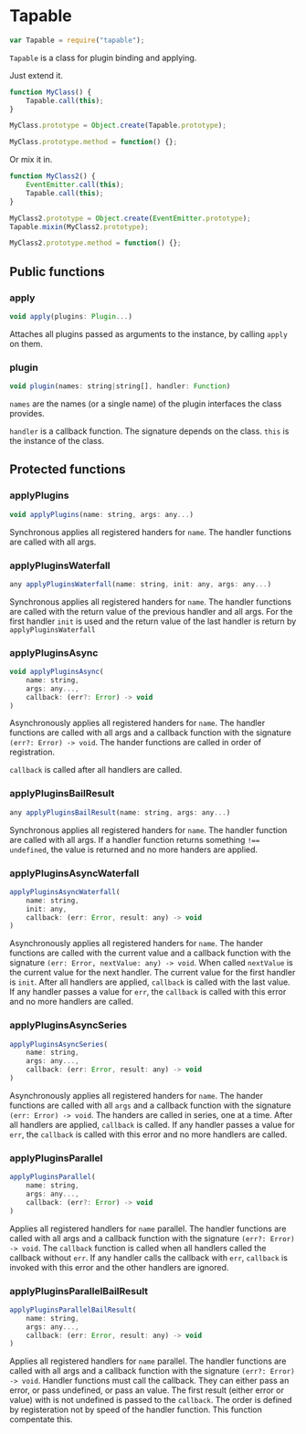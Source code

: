 # Tapable

``` javascript
var Tapable = require("tapable");
```

`Tapable` is a class for plugin binding and applying.

Just extend it.

``` javascript
function MyClass() {
	Tapable.call(this);
}

MyClass.prototype = Object.create(Tapable.prototype);

MyClass.prototype.method = function() {};
```

Or mix it in.

``` javascript
function MyClass2() {
	EventEmitter.call(this);
	Tapable.call(this);
}

MyClass2.prototype = Object.create(EventEmitter.prototype);
Tapable.mixin(MyClass2.prototype);

MyClass2.prototype.method = function() {};
```

## Public functions

### apply

``` javascript
void apply(plugins: Plugin...)
```

Attaches all plugins passed as arguments to the instance, by calling `apply` on them.

### plugin

``` javascript
void plugin(names: string|string[], handler: Function)
```

`names` are the names (or a single name) of the plugin interfaces the class provides.

`handler` is a callback function. The signature depends on the class. `this` is the instance of the class.

## Protected functions

### applyPlugins

``` javascript
void applyPlugins(name: string, args: any...)
```

Synchronous applies all registered handers for `name`. The handler functions are called with all args.

### applyPluginsWaterfall

``` javascript
any applyPluginsWaterfall(name: string, init: any, args: any...)
```

Synchronous applies all registered handers for `name`. The handler functions are called with the return value of the previous handler and all args. For the first handler `init` is used and the return value of the last handler is return by `applyPluginsWaterfall`

### applyPluginsAsync

``` javascript
void applyPluginsAsync(
	name: string,
	args: any...,
	callback: (err?: Error) -> void
)
```

Asynchronously applies all registered handers for `name`. The handler functions are called with all args and a callback function with the signature `(err?: Error) -> void`. The hander functions are called in order of registration.

`callback` is called after all handlers are called.

### applyPluginsBailResult

``` javascript
any applyPluginsBailResult(name: string, args: any...)
```

Synchronous applies all registered handers for `name`. The handler function are called with all args. If a handler function returns something `!== undefined`, the value is returned and no more handers are applied.

### applyPluginsAsyncWaterfall

``` javascript
applyPluginsAsyncWaterfall(
	name: string,
	init: any,
	callback: (err: Error, result: any) -> void
)
```

Asynchronously applies all registered handers for `name`. The hander functions are called with the current value and a callback function with the signature `(err: Error, nextValue: any) -> void`. When called `nextValue` is the current value for the next handler. The current value for the first handler is `init`. After all handlers are applied, `callback` is called with the last value. If any handler passes a value for `err`, the `callback` is called with this error and no more handlers are called.

### applyPluginsAsyncSeries

``` javascript
applyPluginsAsyncSeries(
	name: string,
	args: any...,
	callback: (err: Error, result: any) -> void
)
```

Asynchronously applies all registered handers for `name`. The hander functions are called with all `args` and a callback function with the signature `(err: Error) -> void`. The handers are called in series, one at a time. After all handlers are applied, `callback` is called. If any handler passes a value for `err`, the `callback` is called with this error and no more handlers are called.

### applyPluginsParallel

``` javascript
applyPluginsParallel(
	name: string,
	args: any...,
	callback: (err?: Error) -> void
)
```

Applies all registered handlers for `name` parallel. The handler functions are called with all args and a callback function with the signature `(err?: Error) -> void`. The `callback` function is called when all handlers called the callback without `err`. If any handler calls the callback with `err`, `callback` is invoked with this error and the other handlers are ignored.

### applyPluginsParallelBailResult

``` javascript
applyPluginsParallelBailResult(
	name: string,
	args: any...,
	callback: (err: Error, result: any) -> void
)
```

Applies all registered handlers for `name` parallel. The handler functions are called with all args and a callback function with the signature `(err?: Error) -> void`. Handler functions must call the callback. They can either pass an error, or pass undefined, or pass an value. The first result (either error or value) with is not undefined is passed to the `callback`. The order is defined by registeration not by speed of the handler function. This function compentate this.
